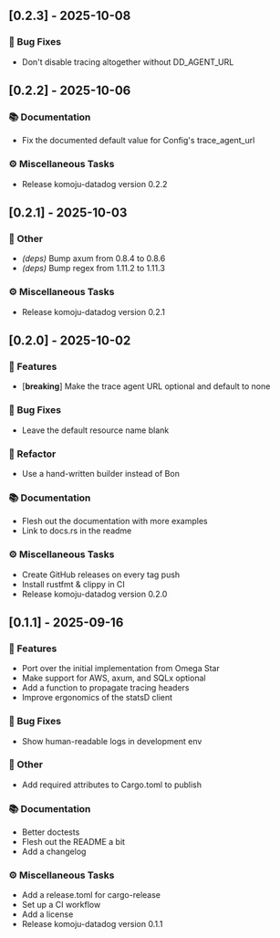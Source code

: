 ## [0.2.3] - 2025-10-08

### 🐛 Bug Fixes

- Don't disable tracing altogether without DD_AGENT_URL
## [0.2.2] - 2025-10-06

### 📚 Documentation

- Fix the documented default value for Config's trace_agent_url

### ⚙️ Miscellaneous Tasks

- Release komoju-datadog version 0.2.2
## [0.2.1] - 2025-10-03

### 💼 Other

- *(deps)* Bump axum from 0.8.4 to 0.8.6
- *(deps)* Bump regex from 1.11.2 to 1.11.3

### ⚙️ Miscellaneous Tasks

- Release komoju-datadog version 0.2.1
## [0.2.0] - 2025-10-02

### 🚀 Features

- [**breaking**] Make the trace agent URL optional and default to none

### 🐛 Bug Fixes

- Leave the default resource name blank

### 🚜 Refactor

- Use a hand-written builder instead of Bon

### 📚 Documentation

- Flesh out the documentation with more examples
- Link to docs.rs in the readme

### ⚙️ Miscellaneous Tasks

- Create GitHub releases on every tag push
- Install rustfmt & clippy in CI
- Release komoju-datadog version 0.2.0
## [0.1.1] - 2025-09-16

### 🚀 Features

- Port over the initial implementation from Omega Star
- Make support for AWS, axum, and SQLx optional
- Add a function to propagate tracing headers
- Improve ergonomics of the statsD client

### 🐛 Bug Fixes

- Show human-readable logs in development env

### 💼 Other

- Add required attributes to Cargo.toml to publish

### 📚 Documentation

- Better doctests
- Flesh out the README a bit
- Add a changelog

### ⚙️ Miscellaneous Tasks

- Add a release.toml for cargo-release
- Set up a CI workflow
- Add a license
- Release komoju-datadog version 0.1.1
